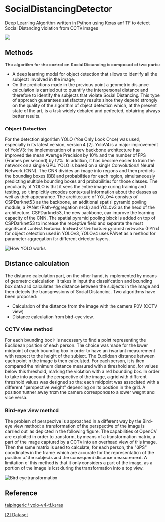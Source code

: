 # SocialDistancingDetector
Deep Learning Algorithm written in Python using Keras anf TF to detect Social Distancing violation from CCTV images

![](/images/result.png)

## Methods

The algorithm for the control on Social Distancing is composed of two parts: 
* A deep learning model for object detection that allows to identify all the subjects involved in the image; 
* On the predictions made in the previous point a geometric distance calculation is carried out to quantify the interpersonal distance and therefore to identify the subjects that violate Social Distancing.
This type of approach guarantees satisfactory results since they depend strongly on the quality of the algorithm of object detection which, at the present state of the art, is a task widely debated and perfected, obtaining always better results.

### Object Detection
For the detection algorithm YOLO (You Only Look Once) was used, especially in its latest version, version 4 [2]. YoloV4 is a major improvement of YoloV3: the implementation of a new backbone architecture has improved the mean Average Precision by 10% and the number of FPS (Frames per second) by 12%. In addition, it has become easier to train the network on a single GPU. YOLO is based on a single Convolutional Neural Network (CNN). The CNN divides an image into regions and then predicts the bounding boxes (BB) and probabilities for each region, simultaneously predicting multiple bounding boxes and probabilities for those classes. The peculiarity of YOLO is that it sees the entire image during training and testing, so it implicitly encodes contextual information about the classes as well as their appearance. The architecture of YOLOv4 consists of CSPDarknet53 as the backbone, an additional spatial pyramid pooling module, a PANet (Path-Aggregation neck) and YOLOv3 as the head of the architecture. CSPDarknet53, the new backbone, can improve the learning capacity of the CNN. The spatial pyramid pooling block is added on top of CSPDarknet53 to increase the receptive field and separate the most significant context features. Instead of the feature pyramid networks (FPNs) for object detection used in YOLOv3, YOLOv4 uses PANet as a method for parameter aggregation for different detector layers.

![How YOLO works](https://www.pyimagesearch.com/wp-content/uploads/2018/11/yolo_design.jpg)

## Distance calculation
The distance calculation part, on the other hand, is implemented by means of geometric calculation. It takes in input the classification and bounding box data and calculates the distance between the subjects in the image and then detects the transgressions of Social Distancing. Two algorithms have been proposed: 
* Calculation of the distance from the image with the camera POV (CCTV view) 
* Distance calculation from bird-eye view.

### CCTV view method
For each bounding box it is necessary to find a point representing the Euclidean position of each person. The choice was made for the lower midpoint of each bounding box in order to have an invariant measurement with respect to the height of the subject. The Euclidean distance between each point in the image is then calculated. For each person, it is then compared the minimum distance measured with a threshold and, for values below this threshold, marking the violation with a red bounding box. In order to take into account the perspective of the image, a grid with different threshold values was designed so that each midpoint was associated with a different "perspective weight" depending on its position in the grid. A position further away from the camera corresponds to a lower weight and vice versa.

### Bird-eye view method
The problem of perspective is approached in a different way by the Bird-eye view method: a transformation of the perspective of the image is carried out, as depicted in the following figure. The capabilities of OpenCV are exploited in order to transform, by means of a transformation matrix, a part of the image captured by a CCTV into an overhead view of this image. Then the same matrix is used to calculate, for each person, the "GPS" coordinates in the frame, which are accurate for the representation of the position of the subjects and the consequent distance measurement. A limitation of this method is that it only considers a part of the image, as a portion of the image is lost during the transformation into a top view.

![Bird eye transformation](https://miro.medium.com/max/3344/1*Qc1jkFF4gpYbEQiPRJx-Yg.png)


## Reference
[taipingeric
/
yolo-v4-tf.keras](https://github.com/taipingeric/yolo-v4-tf.keras)

[[2] Dataset](https://exposing.ai/oxford_town_centre/)

